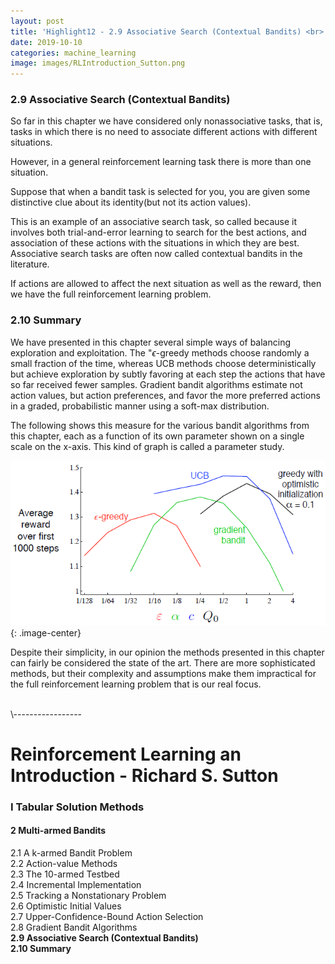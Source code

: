 ```yaml
---
layout: post
title: 'Highlight12 - 2.9 Associative Search (Contextual Bandits) <br> 2.10 Summary <br> [RL an Introduction - S. Sutton]'
date: 2019-10-10
categories: machine_learning
image: images/RLIntroduction_Sutton.png
---
```

### 2.9 Associative Search (Contextual Bandits)
So far in this chapter we have considered only nonassociative tasks, that is, tasks in which there is no need to associate different actions with different situations.
<br>

However, in a general reinforcement learning task there is more than one situation.
<br>

Suppose that when a bandit task is selected for you, you are given some distinctive clue about its identity(but not its action values).
<br>

This is an example of an associative search task, so called because it involves both trial-and-error learning to search for the best actions, and association of these actions with the situations in which they are best. Associative search tasks are often now called contextual bandits in the literature.
<br>

If actions are allowed to affect the next situation as well as the reward, then we have the full reinforcement learning problem.

### 2.10 Summary
We have presented in this chapter several simple ways of balancing exploration and exploitation. The "$\epsilon$-greedy methods choose randomly a small fraction of the time, whereas UCB methods choose deterministically but achieve exploration by subtly favoring at each step the actions that have so far received fewer samples. Gradient bandit algorithms estimate not action values, but action preferences, and favor the more preferred actions in a graded, probabilistic manner using a soft-max distribution.
<br>

The following shows this measure for the various bandit algorithms from this chapter, each as a function of its own parameter shown on a single scale on the x-axis. This kind of graph is called a parameter study.

![Figure2.6](/images/Figure2.6.png){: .image-center}

Despite their simplicity, in our opinion the methods presented in this chapter can fairly be considered the state of the art. There are more sophisticated methods, but their complexity and assumptions make them impractical for the full reinforcement learning problem that is our real focus.






<br>
\-----------------

# Reinforcement Learning an Introduction - Richard S. Sutton

### I Tabular Solution Methods
#### 2 Multi-armed Bandits
2.1 A k-armed Bandit Problem<br>
2.2 Action-value Methods<br>
2.3 The 10-armed Testbed<br>
2.4 Incremental Implementation<br>
2.5 Tracking a Nonstationary Problem<br>
2.6 Optimistic Initial Values<br>
2.7 Upper-Confidence-Bound Action Selection<br>
2.8 Gradient Bandit Algorithms<br>
<b>2.9 Associative Search (Contextual Bandits)<br>
2.10 Summary<br></b>
